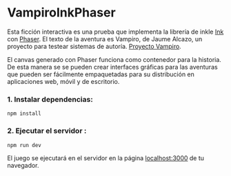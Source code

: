 # VampiroInkPhaser

Esta ficción interactiva es una prueba que implementa la librería de inkle [Ink](https://github.com/inkle/ink) con [Phaser](https://github.com/photonstorm/phaser). El texto de la aventura es Vampiro, de Jaume Alcazo, un proyecto para testear sistemas de autoría. [Proyecto Vampiro](http://wiki.caad.es/Proyecto_Vampiro).

El canvas generado con Phaser funciona como contenedor para la historia. De esta manera se se pueden crear interfaces gráficas para las aventuras que pueden ser fácilmente empaquetadas para su distribución en aplicaciones web, móvil y de escritorio. 

### 1. Instalar dependencias:

```npm install```

### 2. Ejecutar el servidor :

```npm run dev```

El juego se ejecutará en el servidor en la página [localhost:3000](http://localhost:3000) de tu navegador.


